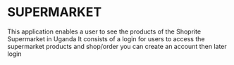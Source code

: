 # SUPERMARKET
This application enables a user to see the products of the Shoprite Supermarket in Uganda
It consists of a login for users to access the supermarket products and shop/order
you can create an account then later login 
